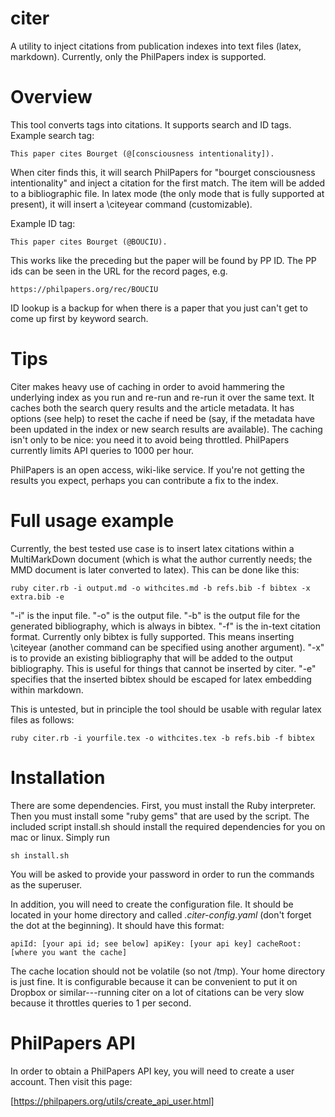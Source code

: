 # citer

A utility to inject citations from publication indexes into text files (latex, markdown). Currently, only the PhilPapers index is supported.

# Overview

This tool converts tags into citations. It supports search and ID tags.
Example search tag:

`This paper cites Bourget (@[consciousness intentionality]).`

When citer finds this, it will search PhilPapers for "bourget
consciousness intentionality" and inject a citation for the first match.
The item will be added to a bibliographic file. In latex mode (the only
mode that is fully supported at present), it will insert a \citeyear
command (customizable). 

Example ID tag:

`This paper cites Bourget (@BOUCIU).`

This works like the preceding but the paper will be found by PP ID. The PP
ids can be seen in the URL for the record pages, e.g.

`https://philpapers.org/rec/BOUCIU`

ID lookup is a backup for when there is a paper that you just can't get
to come up first by keyword search.

# Tips

Citer makes heavy use of caching in order to avoid hammering the
underlying index as you run and re-run and re-run it over the same text.
It caches both the search query results and the article metadata. It has
options (see help) to reset the cache if need be (say, if the metadata
have been updated in the index or new search results are available).
The caching isn't only to be nice: you need it to avoid being throttled.
PhilPapers currently limits API queries to 1000 per hour.

PhilPapers is an open access, wiki-like service. If you're not getting
the results you expect, perhaps you can contribute a fix to the index.


# Full usage example

Currently, the best tested use case is to insert latex citations within
a MultiMarkDown document (which is what the author currently needs; the MMD document is later converted to latex).
This can be done like this:

`ruby citer.rb -i output.md -o withcites.md -b refs.bib -f bibtex -x extra.bib -e `

"-i" is the input file. "-o" is the output file. "-b" is the output file
for the generated bibliography, which is always in bibtex. "-f" is the
in-text citation format. Currently only bibtex is fully supported. This
means inserting \citeyear (another command can be specified using another argument). "-x" is to provide an existing bibliography that will be added to the output bibliography. This is useful for things that cannot be inserted by citer. "-e" specifies that the inserted bibtex should be escaped for latex embedding within markdown.

This is untested, but in principle the tool should be usable with
regular latex files as follows:

`ruby citer.rb -i yourfile.tex -o withcites.tex -b refs.bib -f bibtex`

# Installation

There are some dependencies. First, you must install the Ruby
interpreter. Then you must install some "ruby gems" that are used by the
script. The included script install.sh should install the required
dependencies for you on mac or linux. Simply run

`sh install.sh`

You will be asked to provide your password in order to run the commands
as the superuser.

In addition, you will need to create the configuration file. It should
be located in your home directory and called *.citer-config.yaml* (don't
forget the dot at the beginning). It should have this format:

`
apiId: [your api id; see below]
apiKey: [your api key]
cacheRoot: [where you want the cache]
`

The cache location should not be volatile (so not /tmp). Your home directory is just
fine. It is configurable because it can be convenient to put it on
Dropbox or similar---running citer on a lot of citations can be very
slow because it throttles queries to 1 per second.

# PhilPapers API 

In order to obtain a PhilPapers API key, you will need to create a user
account. Then visit this page:

[https://philpapers.org/utils/create_api_user.html]


